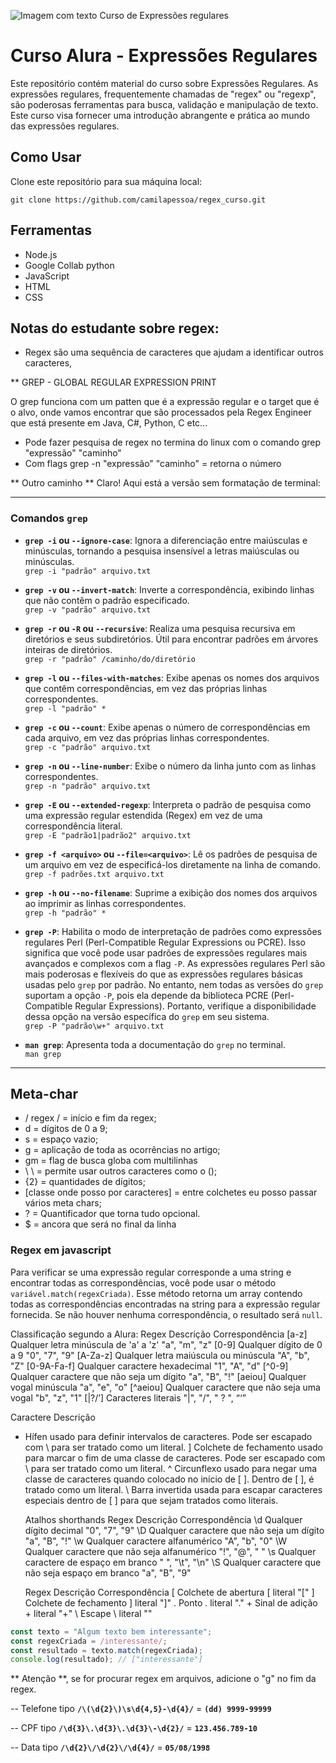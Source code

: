 ![Imagem com texto Curso de Expressões regulares](assets/Programação-Regex.png "Title")

# Curso Alura - Expressões Regulares

Este repositório contém material do curso sobre Expressões Regulares. As expressões regulares, frequentemente chamadas de "regex" ou "regexp", são poderosas ferramentas para busca, validação e manipulação de texto. Este curso visa fornecer uma introdução abrangente e prática ao mundo das expressões regulares.

## Como Usar

Clone este repositório para sua máquina local:

```shell
git clone https://github.com/camilapessoa/regex_curso.git
```

## Ferramentas

- Node.js
- Google Collab python
- JavaScript
- HTML
- CSS

## Notas do estudante sobre regex:

- Regex são uma sequência de caracteres que ajudam a identificar outros caracteres,

\*\* GREP - GLOBAL REGULAR EXPRESSION PRINT

O grep funciona com um patten que é a expressão regular e o target que é o alvo, onde vamos encontrar que são processados pela Regex Engineer que está presente em Java, C#, Python, C etc...

- Pode fazer pesquisa de regex no termina do linux com o comando grep "expressão" "caminho"
- Com flags grep -n "expressão" "caminho" = retorna o número

** Outro caminho **
Claro! Aqui está a versão sem formatação de terminal:

---

### Comandos `grep`

- **`grep -i` ou `--ignore-case`**: Ignora a diferenciação entre maiúsculas e minúsculas, tornando a pesquisa insensível a letras maiúsculas ou minúsculas.  
  `grep -i "padrão" arquivo.txt`

- **`grep -v` ou `--invert-match`**: Inverte a correspondência, exibindo linhas que não contêm o padrão especificado.  
  `grep -v "padrão" arquivo.txt`

- **`grep -r` ou `-R` ou `--recursive`**: Realiza uma pesquisa recursiva em diretórios e seus subdiretórios. Útil para encontrar padrões em árvores inteiras de diretórios.  
  `grep -r "padrão" /caminho/do/diretório`

- **`grep -l` ou `--files-with-matches`**: Exibe apenas os nomes dos arquivos que contêm correspondências, em vez das próprias linhas correspondentes.  
  `grep -l "padrão" *`

- **`grep -c` ou `--count`**: Exibe apenas o número de correspondências em cada arquivo, em vez das próprias linhas correspondentes.  
  `grep -c "padrão" arquivo.txt`

- **`grep -n` ou `--line-number`**: Exibe o número da linha junto com as linhas correspondentes.  
  `grep -n "padrão" arquivo.txt`

- **`grep -E` ou `--extended-regexp`**: Interpreta o padrão de pesquisa como uma expressão regular estendida (Regex) em vez de uma correspondência literal.  
  `grep -E "padrão1|padrão2" arquivo.txt`

- **`grep -f <arquivo>` ou `--file=<arquivo>`**: Lê os padrões de pesquisa de um arquivo em vez de especificá-los diretamente na linha de comando.  
  `grep -f padrões.txt arquivo.txt`

- **`grep -h` ou `--no-filename`**: Suprime a exibição dos nomes dos arquivos ao imprimir as linhas correspondentes.  
  `grep -h "padrão" *`

- **`grep -P`**: Habilita o modo de interpretação de padrões como expressões regulares Perl (Perl-Compatible Regular Expressions ou PCRE). Isso significa que você pode usar padrões de expressões regulares mais avançados e complexos com a flag `-P`. As expressões regulares Perl são mais poderosas e flexíveis do que as expressões regulares básicas usadas pelo `grep` por padrão. No entanto, nem todas as versões do `grep` suportam a opção `-P`, pois ela depende da biblioteca PCRE (Perl-Compatible Regular Expressions). Portanto, verifique a disponibilidade dessa opção na versão específica do `grep` em seu sistema.  
  `grep -P "padrão\w+" arquivo.txt`

- **`man grep`**: Apresenta toda a documentação do `grep` no terminal.  
  `man grep`

---

## Meta-char

- / regex / = início e fim da regex;
- d = dígitos de 0 a 9;
- s = espaço vazio;
- g = aplicação de toda as ocorrências no artigo;
- gm = flag de busca globa com multilinhas
- \ \ = permite usar outros caracteres como o ();
- {2} = quantidades de dígitos;
- [classe onde posso por caracteres] = entre colchetes eu posso passar vários meta chars;
- ? = Quantificador que torna tudo opcional.
- $ = ancora que será no final da linha

### Regex em javascript

Para verificar se uma expressão regular corresponde a uma string e encontrar todas as correspondências, você pode usar o método `variável.match(regexCriada)`. Esse método retorna um array contendo todas as correspondências encontradas na string para a expressão regular fornecida. Se não houver nenhuma correspondência, o resultado será `null`.

Classificação segundo a Alura:
Regex Descrição Correspondência
[a-z] Qualquer letra minúscula de 'a' a 'z' "a", "m", "z"
[0-9] Qualquer dígito de 0 a 9 "0", "7", "9"
[A-Za-z] Qualquer letra maiúscula ou minúscula "A", "b", "Z"
[0-9A-Fa-f] Qualquer caractere hexadecimal "1", "A", "d"
[^0-9] Qualquer caractere que não seja um dígito "a", "B", "!"
[aeiou] Qualquer vogal minúscula "a", "e", "o"
[^aeiou] Qualquer caractere que não seja uma vogal "b", "z", "1"
[|?/’] Caracteres literais "|", "/", " ? ", “‘”

Caractere Descrição

- Hífen usado para definir intervalos de caracteres. Pode ser escapado com \ para ser tratado como um literal.
  ] Colchete de fechamento usado para marcar o fim de uma classe de caracteres. Pode ser escapado com \ para ser tratado como um literal.
  ^ Circunflexo usado para negar uma classe de caracteres quando colocado no início de [ ]. Dentro de [ ], é tratado como um literal.
  \ Barra invertida usada para escapar caracteres especiais dentro de [ ] para que sejam tratados como literais.

  Atalhos shorthands
  Regex Descrição Correspondência
  \d Qualquer dígito decimal "0", "7", "9"
  \D Qualquer caractere que não seja um dígito "a", "B", "!"
  \w Qualquer caractere alfanumérico "A", "b", "0"
  \W Qualquer caractere que não seja alfanumérico "!", "@", " "
  \s Qualquer caractere de espaço em branco " ", "\t", "\n"
  \S Qualquer caractere que não seja espaço em branco "a", "B", "9"

  Regex Descrição Correspondência
  \[ Colchete de abertura [ literal "["
  \] Colchete de fechamento ] literal "]"
  \. Ponto . literal "."
  \+ Sinal de adição + literal "+"
  \\ Escape \ literal ""

```Javascript
const texto = "Algum texto bem interessante";
const regexCriada = /interessante/;
const resultado = texto.match(regexCriada);
console.log(resultado); // ["interessante"]
```

** Atenção **, se for procurar regex em arquivos, adicione o "g" no fim da regex.

-- Telefone tipo **`/\(\d{2}\)\s\d{4,5}-\d{4}/`** = **`(dd) 9999-99999`**

-- CPF tipo **`/\d{3}\.\d{3}\.\d{3}\-\d{2}/`** = **`123.456.789-10`**

-- Data tipo **`/\d{2}\/\d{2}\/\d{4}/`** = **`05/08/1998`**
